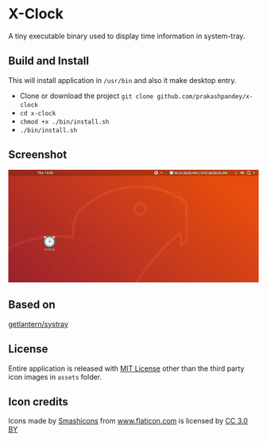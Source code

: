 # X-Clock

A tiny executable binary used to display time information in system-tray.

## Build and Install

This will install application in `/usr/bin` and also it make desktop entry.

- Clone or download the project `git clone github.com/prakashpandey/x-clock`
- `cd x-clock`
- `chmod +x ./bin/install.sh`
- `./bin/install.sh`

## Screenshot

![X-Clock](assets/x-clock-screenshoot.png)

## Based on

[getlantern/systray](https://github.com/getlantern/systray)

## License

Entire application is released with [MIT License](LICENSE) other than the third party icon images in `assets` folder.

## Icon credits

<div>
      Icons made by <a href="https://www.flaticon.com/authors/smashicons" title="Smashicons">Smashicons</a> from <a href="https://www.flaticon.com/" title="Flaticon">www.flaticon.com</a> is licensed by <a href="http://creativecommons.org/licenses/by/3.0/" title="Creative Commons BY 3.0" target="_blank">CC 3.0 BY</a>
</div>